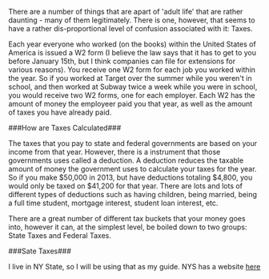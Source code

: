 There are a number of things that are apart of 'adult life' that are rather daunting - many of them legitimately.  There is one, however, that seems to have a rather dis-proportional level of confusion associated with it: Taxes.

Each year everyone who worked (on the books) within the United States of America is issued a W2 form (I believe the law says that it has to get to you before January 15th, but I think companies can file for extensions for various reasons).  You receive one W2 form for each job you worked within the year.  So if you worked at Target over the summer while you weren't in school, and then worked at Subway twice a week while you were in school, you would receive two W2 forms, one for each employer.  Each W2 has the amount of money the employeer paid you that year, as well as the amount of taxes you have already paid.

###How are Taxes Calculated###

The taxes that you pay to state and federal governments are based on your income from that year.  However, there is a instrument that those governments uses called a deduction.  A deduction reduces the taxable amount of money the government uses to calculate your taxes for the year.  So if you make $50,000 in 2013, but have deductions totaling $4,800, you would only be taxed on $41,200 for that year.  There are lots and lots of different types of deductions such as having children, being married, being a full time student, mortgage interest, student loan interest, etc.

There are a great number of different tax buckets that your money goes into, however it can, at the simplest level, be boiled down to two groups: State Taxes and Federal Taxes.

###Sate Taxes###

I live in NY State, so I will be using that as my guide.  NYS has a website [here](http://www.tax.ny.gov/pit/file/tax_tables.htm)